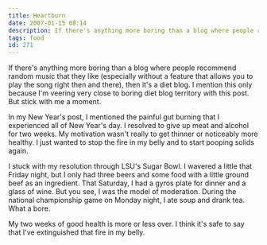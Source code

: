 ```yaml
---
title: Heartburn
date: 2007-01-15 08:14
description: If there's anything more boring than a blog where people recommend random music that they like (especially without a feature that allows you to play the song right then and there), then it's a diet blog.  I mention this only because I'm veering very close to boring diet blog territory with this post.  But stick with me a moment.
tags: food
id: 271
---
```

If there's anything more boring than a blog where people recommend random music that they like (especially without a feature that allows you to play the song right then and there), then it's a diet blog.  I mention this only because I'm veering very close to boring diet blog territory with this post.  But stick with me a moment.

In my New Year's post, I mentioned the painful gut burning that I experienced all of New Year's day.  I resolved to give up meat and alcohol for two weeks.  My motivation wasn't really to get  thinner or noticeably more healthy.  I just wanted to stop the fire in my belly and to start pooping solids again.

I stuck with my resolution through LSU's Sugar Bowl.  I wavered a little that Friday night, but I only had three beers and some food with a little ground beef as an ingredient.  That Saturday, I had a gyros plate for dinner and a glass of wine.  But you see, I was the model of moderation.  During the national championship game on Monday night, I ate soup and drank tea.  What a bore.

My two weeks of good health is more or less over.  I think it's safe to say that I've extinguished that fire in my belly.